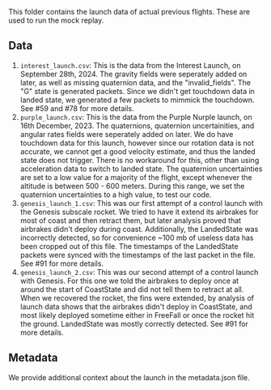 This folder contains the launch data of actual previous flights. These are used to run the mock replay.

## Data

1. `interest_launch.csv`: This is the data from the Interest Launch, on September 28th, 2024. The gravity fields were seperately added on later, as well as missing quaternion data, and the "invalid_fields". The
    "G" state is generated packets. Since we didn't get touchdown data in landed state, we generated a few packets to mimmick the touchdown.
    See #59 and #78 for more details.
2. `purple_launch.csv`: This is the data from the Purple Nurple launch, on 16th December, 2023. The quaternions, quaternion uncertainities, and angular rates fields were seperately
    added on later. We do have touchdown data for this launch, however since our rotation data is not accurate, we cannot get a good velocity estimate, and thus the landed state does not trigger. There is no workaround for this, other than using acceleration data to switch to landed state. The quaternion uncertainties are set to a low value for a majority of the flight, except whenever the altitude is between 500 - 600 meters. During this range, we set the quaternion uncertainties to a high value, to test our code.
3. `genesis_launch_1.csv`: This was our first attempt of a control launch with the Genesis subscale rocket. We tried to have it extend its airbrakes for most of coast and then retract them, but later analysis proved that airbrakes didn't deploy during coast. Additionally, the LandedState was incorrectly detected, so for convenience ~100 mb of useless data has been cropped out of this file.
The timestamps of the LandedState packets were synced with the timestamps of the last packet in the file. See #91 for more details.
4. `genesis_launch_2.csv`: This was our second attempt of a control launch with Genesis. For this one we told the airbrakes to deploy once at around the start of CoastState and did not tell them to retract at all. When we recovered the rocket, the fins were extended, by analysis of launch data shows that the airbrakes didn't deploy in CoastState, and most likely deployed sometime either in FreeFall or once the rocket hit the ground. LandedState was mostly correctly detected. See #91 for more details.


## Metadata

We provide additional context about the launch in the metadata.json file.